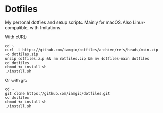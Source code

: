 # Dotfiles

My personal dotfiles and setup scripts. Mainly for macOS. Also Linux-compatible, with limitations.

With cURL:

```shell
cd ~
curl -L https://github.com/iamgio/dotfiles/archive/refs/heads/main.zip -o dotfiles.zip
unzip dotfiles.zip && rm dotfiles.zip && mv dotfiles-main dotfiles
cd dotfiles
chmod +x install.sh
./install.sh
```

Or with git:

```shell
cd ~
git clone https://github.com/iamgio/dotfiles.git
cd dotfiles
chmod +x install.sh
./install.sh
```
